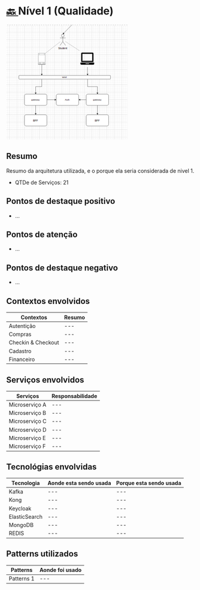 
<h1><a href="./../"> 🔙 </a> Nível 1 (Qualidade)</h1>

<a href="">
    <img src="./capa.png" />
</a>

## Resumo

Resumo da arquitetura utilizada, e o porque ela seria considerada de nivel 1.

* QTDe de Serviços: 21

## Pontos de destaque positivo
- ...

## Pontos de atenção
- ...

## Pontos de destaque negativo
- ...

## Contextos envolvidos

| Contextos                  | Resumo                                            |
| -------------------------- | ------------------------------------------------- |
| Autentição                 | ---                                               |
| Compras                    | ---                                               |
| Checkin & Checkout         | ---                                               |
| Cadastro                   | ---                                               |
| Financeiro                 | ---                                               |


## Serviços envolvidos

| Serviços                   | Responsabilidade                                  |
| -------------------------- | ------------------------------------------------- |
| Microserviço A             | ---                                               |
| Microserviço B             | ---                                               |
| Microserviço C             | ---                                               |
| Microserviço D             | ---                                               |
| Microserviço E             | ---                                               |
| Microserviço F             | ---                                               |


## Tecnológias envolvidas

| Tecnologia    | Aonde esta sendo usada  | Porque esta sendo usada |
| ------------- | ----------------------- | ----------------------- |
| Kafka         | ---                     | ---                     |
| Kong          | ---                     | ---                     |
| Keycloak      | ---                     | ---                     |
| ElasticSearch | ---                     | ---                     |
| MongoDB       | ---                     | ---                     |
| REDIS         | ---                     | ---                     |

## Patterns utilizados


| Patterns                   | Aonde foi usado                                   |
| -------------------------- | ------------------------------------------------- |
| Patterns 1                 | ---                                               |

